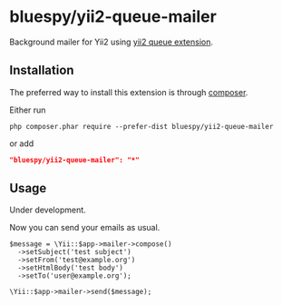 # bluespy/yii2-queue-mailer
Background mailer for Yii2 using [yii2 queue extension](https://github.com/yiisoft/yii2-queue/).

## Installation

The preferred way to install this extension is through [composer](http://getcomposer.org/download/).

Either run

```
php composer.phar require --prefer-dist bluespy/yii2-queue-mailer
```

or add

```json
"bluespy/yii2-queue-mailer": "*"
```

## Usage

Under development.

Now you can send your emails as usual.
```
$message = \Yii::$app->mailer->compose()
  ->setSubject('test subject')
  ->setFrom('test@example.org')
  ->setHtmlBody('test body')
  ->setTo('user@example.org');

\Yii::$app->mailer->send($message);
```

